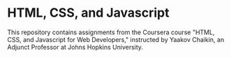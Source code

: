 # HTML, CSS, and Javascript 
This repository contains assignments from the Coursera course "HTML, CSS, and Javascript for Web Developers," instructed by Yaakov Chaikin, an Adjunct Professor at Johns Hopkins University.
